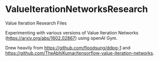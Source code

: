 # ValueIterationNetworksResearch
Value Iteration Research Files

Experimenting with various versions of Value Iteration Networks (https://arxiv.org/abs/1602.02867) using openAI Gym.

Drew heavily from https://github.com/floodsung/ddpg-1 and https://github.com/TheAbhiKumar/tensorflow-value-iteration-networks.
